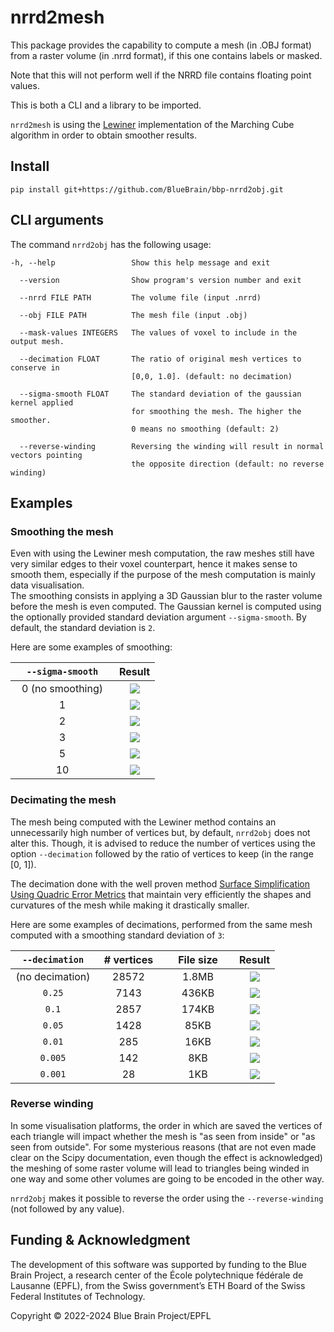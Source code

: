 # nrrd2mesh
This package provides the capability to compute a mesh (in .OBJ format) from a raster volume (in .nrrd format), if this one contains labels or masked.  

Note that this will not perform well if the NRRD file contains floating point values.  

This is both a CLI and a library to be imported.

`nrrd2mesh` is using the [Lewiner](papers/lewiner.pdf) implementation of the Marching Cube algorithm in order to obtain smoother results.

## Install
```
pip install git+https://github.com/BlueBrain/bbp-nrrd2obj.git
```

## CLI arguments
The command `nrrd2obj` has the following usage:
```
-h, --help                 Show this help message and exit

  --version                Show program's version number and exit

  --nrrd FILE PATH         The volume file (input .nrrd)

  --obj FILE PATH          The mesh file (input .obj)

  --mask-values INTEGERS   The values of voxel to include in the output mesh.

  --decimation FLOAT       The ratio of original mesh vertices to conserve in 
                           [0,0, 1.0]. (default: no decimation)
                        
  --sigma-smooth FLOAT     The standard deviation of the gaussian kernel applied
                           for smoothing the mesh. The higher the smoother.
                           0 means no smoothing (default: 2)

  --reverse-winding        Reversing the winding will result in normal vectors pointing
                           the opposite direction (default: no reverse winding)
```

## Examples

### Smoothing the mesh
Even with using the Lewiner mesh computation, the raw meshes still have very similar edges to their voxel counterpart, hence it makes sense to smooth them, especially if the purpose of the mesh computation is mainly data visualisation.  
The smoothing consists in applying a 3D Gaussian blur to the raster volume before the mesh is even computed. The Gaussian kernel is computed using the optionally provided standard deviation argument `--sigma-smooth`. By default, the standard deviation is `2`.  

Here are some examples of smoothing:

| <div style="width:150px">`--sigma-smooth`</div> |             Result              |
|:-----------------------------------------------:|:-------------------------------:|
|                0 (no smoothing)                 | ![](images/sigma-smooth-0.png)  |
|                        1                        | ![](images/sigma-smooth-1.png)  |
|                        2                        | ![](images/sigma-smooth-2.png)  |
|                        3                        | ![](images/sigma-smooth-3.png)  |
|                        5                        | ![](images/sigma-smooth-5.png)  |
|                       10                        | ![](images/sigma-smooth-10.png) |


### Decimating the mesh
The mesh being computed with the Lewiner method contains an unnecessarily high number of
vertices but, by default, `nrrd2obj` does not alter this. Though, it is advised to 
reduce the number of vertices using the option `--decimation` followed by the ratio of vertices to keep (in the range [0, 1]).  

The decimation done with the well proven method [Surface Simplification Using Quadric Error Metrics](papers/quadrics.pdf) that maintain very efficiently the shapes and curvatures of the mesh while making it drastically smaller.  

Here are some examples of decimations, performed from the same mesh computed with a smoothing standard deviation of `3`:

| <div style="width:120px">`--decimation`</div> | <div style="width:90px"># vertices</div> | <div style="width:100px">File size</div> | Result |
|:---------------------------------------------:|:------------------:|:---------:|:------:|
| (no decimation)      |   28572    |    1.8MB  |   ![](images/no_dec.png)  |
| `0.25`      |   7143    |    436KB  |   ![](images/dec025.png)  |
| `0.1`      |   2857    |    174KB  |   ![](images/dec01.png)  |
| `0.05`      |   1428    |    85KB  |   ![](images/dec005.png)  |
| `0.01`      |   285    |    16KB  |   ![](images/dec001.png)  |
| `0.005`      |   142    |    8KB  |   ![](images/dec0005.png)  |
| `0.001`      |   28    |    1KB  |   ![](images/dec0001.png)  |

### Reverse winding
In some visualisation platforms, the order in which are saved the vertices of each triangle will impact whether the mesh is "as seen from inside" or "as seen from outside". For some mysterious reasons (that are not even made clear on the Scipy documentation, even though the effect is acknowledged) the meshing of some raster volume will lead to triangles being winded in one way and some other volumes are going to be encoded in the other way.  

`nrrd2obj` makes it possible to reverse the order using the `--reverse-winding` (not followed by any value).


## Funding & Acknowledgment

The development of this software was supported by funding to the Blue Brain Project, a 
research center of the École polytechnique fédérale de Lausanne (EPFL), from the Swiss 
government’s ETH Board of the Swiss Federal Institutes of Technology.

Copyright © 2022-2024 Blue Brain Project/EPFL
